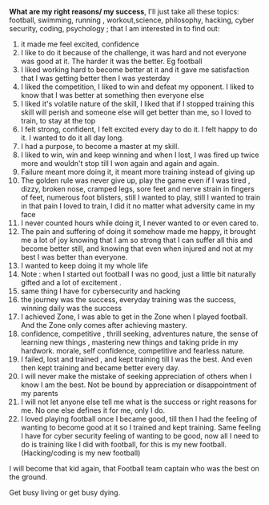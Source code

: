 

**What are my right reasons/ my success**, I'll just take all these topics: football, swimming, running , workout,science, philosophy, hacking, cyber security, coding, psychology ; that I am interested in to find out:

1) it made me feel excited, confidence 
2) I like to do it because of the challenge, it was hard and not everyone was good at it. The harder it was the better. Eg football 
3) I liked working hard to become better at it and it gave me satisfaction that I was getting better then I was yesterday 
4) I liked the competition, I liked to win and defeat my opponent. I liked to know that I was better at something then everyone else 
5) I liked it's volatile nature of the skill, I liked that if I stopped training this skill will perish and someone else will get better than me, so I loved to train, to stay at the top
6) I felt strong, confident, I felt excited every day to do it. I felt happy to do it. I wanted to do it all day long.
7) I had a purpose, to become a master at my skill.
8) I liked to win, win and keep winning and when I lost, I was fired up twice more and wouldn't stop till I won again and again and again.
9) Failure meant more doing it, it meant more training instead of giving up
10) The golden rule was never give up, play the game even if I was tired , dizzy, broken nose, cramped legs, sore feet and nerve strain in fingers of feet, numerous foot blisters, still I wanted to play, still I wanted to train in that pain I loved to train, I did it no matter what adversity came in my face 
11) I never counted hours while doing it, I never wanted to or even cared to.
12) The pain and suffering of doing it somehow made me happy, it brought me a lot of joy knowing that I am so strong that I can suffer all this and become better still, and knowing that even when injured and not at my best I was better than everyone.
13) I wanted to keep doing it my whole life 
14) Note : when I started out football I was no good, just a little bit naturally gifted and a lot of excitement .
15) same thing I have for cybersecurity and hacking 
16) the journey was the success, everyday training was the success, winning daily was the success 
17) I achieved Zone, I was able to get in the Zone when I played football. And the Zone only comes after achieving mastery.
18) confidence, competitive , thrill seeking, adventures nature, the sense of learning new things , mastering new things and taking pride in my hardwork.   morale,   self confidence, competitive and fearless nature.  
19) I failed, lost and trained , and kept training till I was the best. And even then kept training and became better every day.
20) I will never make the mistake of seeking appreciation of others when I know I am the best. Not be bound by appreciation or disappointment of my parents 
21) I will not let anyone else tell me what is the success or right reasons for me. No one else defines it for me, only I do.
22) I loved playing football once I became good, till then I had the feeling of wanting to become good at it so I trained and kept training. Same feeling I have for cyber security feeling of wanting to be good, now all I need to do is training like I did with football, for this is my new football.(Hacking/coding is my new football)


I will become that kid again, that Football team captain who was the best on the ground.


Get busy living or get busy dying.




